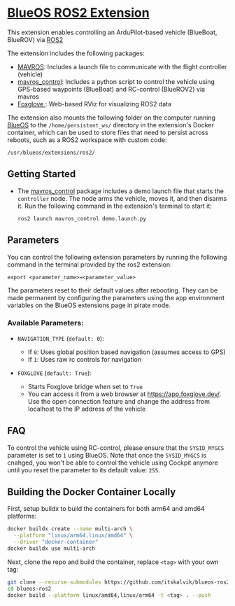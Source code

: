 # [BlueOS ROS2 Extension](https://github.com/itskalvik/blueos-ros2)

This extension enables controlling an ArduPilot-based vehicle (BlueBoat, BlueROV) via [ROS2](https://github.com/ros2)

The extension includes the following packages:
- [MAVROS](https://github.com/mavlink/mavros): Includes a launch file to communicate with the flight controller (vehicle)
- [mavros_control](https://github.com/itskalvik/mavros_control): Includes a python script to control the vehicle using GPS-based waypoints (BlueBoat) and RC-control (BlueROV2) via mavros
- [Foxglove ](https://docs.foxglove.dev/docs): Web-based RViz for visualizing ROS2 data

The extension also mounts the following folder on the computer running [BlueOS](https://blueos.cloud/) to the ```/home/persistent_ws/``` directory in the extension's Docker container, which can be used to store files that need to persist across reboots, such as a ROS2 workspace with custom code:
```
/usr/blueos/extensions/ros2/
```

## Getting Started
- The [mavros_control](https://github.com/itskalvik/mavros_control) package includes a demo launch file that starts the ```controller``` node. The node arms the vehicle, moves it, and then disarms it. Run the following command in the extension's terminal to start it:
  ```
  ros2 launch mavros_control demo.launch.py
  ```

## Parameters
You can control the following extension parameters by running the following command in the terminal provided by the ros2 extension:

```
export <parameter_name>=<parameter_value>
```

The parameters reset to their default values after rebooting. They can be made permanent by configuring the parameters using the app environment variables on the BlueOS extensions page in pirate mode.

### Available Parameters: 

* ```NAVIGATION_TYPE``` (```default: 0```):
    - If ```0```: Uses global position based navigation (assumes access to GPS)
    - If ```1```: Uses raw rc controls for navigation

* ```FOXGLOVE``` (```default: True```):
    - Starts Foxglove bridge when set to ```True```
    - You can access it from a web browser at https://app.foxglove.dev/. Use the open connection feature and change the address from localhost to the IP address of the vehicle

## FAQ
To control the vehicle using RC-control, please ensure that the ```SYSID_MYGCS``` parameter is set to ```1``` using BlueOS. Note that once the ```SYSID_MYGCS``` is cnahged, you won't be able to control the vehicle using Cockpit anymore until you reset the parameter to its default value: ```255```.

## Building the Docker Container Locally
First, setup buildx to build the containers for both arm64 and amd64 platforms: 
```bash
docker buildx create --name multi-arch \
  --platform "linux/arm64,linux/amd64" \
  --driver "docker-container"
docker buildx use multi-arch
```

Next, clone the repo and build the container, replace ```<tag>``` with your own tag:
```bash
git clone --recurse-submodules https://github.com/itskalvik/blueos-ros2
cd blueos-ros2
docker build --platform linux/amd64,linux/arm64 -t <tag> . --push
```
